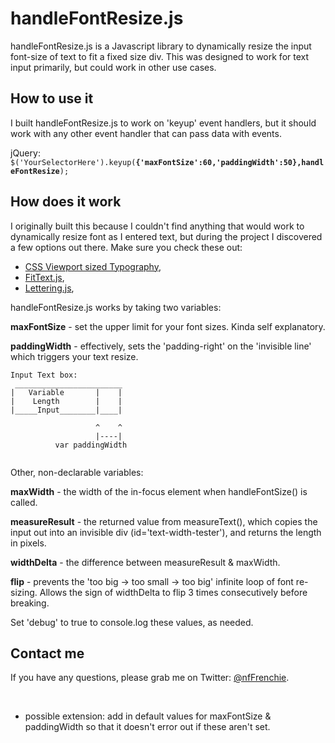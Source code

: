 # handleFontResize.js

handleFontResize.js is a Javascript library to dynamically resize the input font-size of text to fit a fixed size div. This was designed to work for text input primarily, but could work in other use cases.


## How to use it

I built handleFontResize.js to work on 'keyup' event handlers, but it should work with any other event handler that can pass data with events.


jQuery:
<code>$('YourSelectorHere').keyup(**{'maxFontSize':60,'paddingWidth':50},handleFontResize**);</code>


## How does it work

I originally built this because I couldn't find anything that would work to dynamically resize font as I entered text, but during the project I discovered a few options out there. Make sure you check these out:

* [CSS Viewport sized Typography](http://css-tricks.com/viewport-sized-typography/),
* [FitText.js](https://github.com/davatron5000/FitText.js),
* [Lettering.js](https://github.com/davatron5000/Lettering.js),


handleFontResize.js works by taking two variables: 

**maxFontSize** - set the upper limit for your font sizes. Kinda self explanatory.

**paddingWidth** - effectively, sets the 'padding-right' on the 'invisible line' which triggers your text resize.
</br>

```
Input Text box:			
 ________________________
|	Variable	   |	|
|    Length        |    |
|_____Input________|____|

				   ^    ^
				   |----|
		  var paddingWidth
						
```

Other, non-declarable variables:

**maxWidth** - the width of the in-focus element when handleFontSize() is called.

**measureResult** - the returned value from measureText(), which copies the input out into an invisible div (id='text-width-tester'), and returns the length in pixels.

**widthDelta** - the difference between measureResult & maxWidth.

**flip** - prevents the 'too big -> too small -> too big' infinite loop of font re-sizing. Allows the sign of widthDelta to flip 3 times consecutively before breaking.


Set 'debug' to true to console.log these values, as needed.
	
## Contact me

If you have any questions, please grab me on Twitter: [@nfFrenchie](https://twitter.com/nfFrenchie).

</br>

- possible extension: add in default values for maxFontSize & paddingWidth so that it doesn't error out if these aren't set.